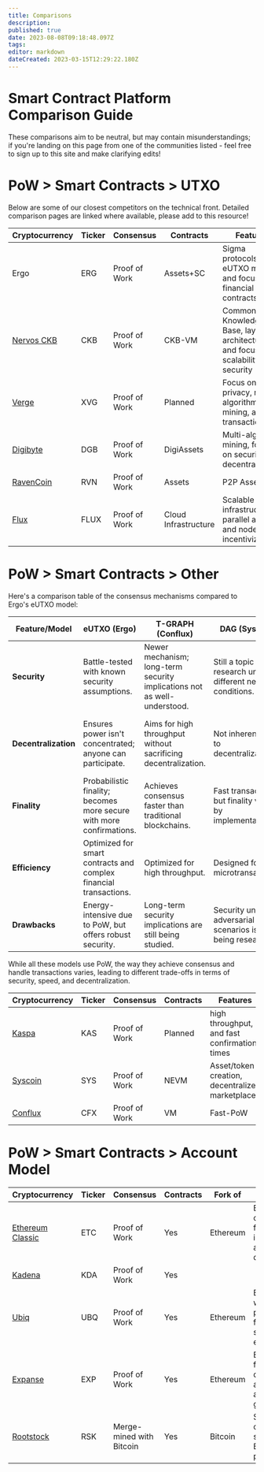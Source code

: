 ```yaml
---
title: Comparisons
description: 
published: true
date: 2023-08-08T09:18:48.097Z
tags: 
editor: markdown
dateCreated: 2023-03-15T12:29:22.180Z
---
```


# Smart Contract Platform Comparison Guide

These comparisons aim to be neutral, but may contain misunderstandings; if you're landing on this page from one of the communities listed - feel free to sign up to this site and make clarifying edits!

# PoW > Smart Contracts > UTXO

Below are some of our closest competitors on the technical front. Detailed comparison pages are linked where available, please add to this resource!


| Cryptocurrency   | Ticker | Consensus  | Contracts |  Features  |  Model | 
|------------------|--------|------------|-----------|------------|--------|
| Ergo             | ERG    | Proof of Work       | Assets+SC  | Sigma protocols, eUTXO model, and focus on financial contracts | eUTXO         |               
| [Nervos CKB](https://ergonaut.space/en/Community/Comparisons/CKB)| CKB    | Proof of Work       |  CKB-VM | Common Knowledge Base, layered architecture, and focus on scalability and security | sUTXO |
| [Verge](https://ergonaut.space/en/Community/Comparisons/XVG)            | XVG    | Proof of Work       |Planned     | Focus on privacy, multi-algorithm mining, and fast transactions | UTXO |
| [Digibyte](https://ergonaut.space/en/Community/Comparisons/DGB)         | DGB    | Proof of Work       | DigiAssets | Multi-algorithm mining, focus on security and decentralization | UTXO |
| [RavenCoin](https://ergonaut.space/en/Community/Comparisons/RVN)        | RVN    | Proof of Work       |Assets  | P2P Assets | UTXO |
| [Flux](https://ergonaut.space/en/Community/Comparisons/FLUX)             | FLUX   | Proof of Work       | Cloud Infrastructure | Scalable infrastructure, parallel assets, and node incentivization | UTXO |

# PoW > Smart Contracts > Other

Here's a comparison table of the consensus mechanisms compared to Ergo's eUTXO model:


| Feature/Model | eUTXO (Ergo) | T-GRAPH (Conflux) | DAG (Syscoin) | GhostDAG (Kaspa) |
|---------------|--------------|-------------------|--------------------|----------------------|
| **Security** | Battle-tested with known security assumptions. | Newer mechanism; long-term security implications not as well-understood. | Still a topic of research under different network conditions. | Different security model from traditional blockchains; requires more research. |
| **Decentralization** | Ensures power isn't concentrated; anyone can participate. | Aims for high throughput without sacrificing decentralization. | Not inherently tied to decentralization. | Can handle concurrent blocks, but decentralization varies by implementation. |
| **Finality** | Probabilistic finality; becomes more secure with more confirmations. | Achieves consensus faster than traditional blockchains. | Fast transactions, but finality varies by implementation. | Provides a partial order of blocks for faster consensus. |
| **Efficiency** | Optimized for smart contracts and complex financial transactions. | Optimized for high throughput. | Designed for fast microtransactions. | Aims for faster consensus than traditional blockchains. |
| **Drawbacks** | Energy-intensive due to PoW, but offers robust security. | Long-term security implications are still being studied. | Security under adversarial scenarios is still being researched. | Security model is different from traditional blockchains. |

While all these models use PoW, the way they achieve consensus and handle transactions varies, leading to different trade-offs in terms of security, speed, and decentralization.


| Cryptocurrency   | Ticker | Consensus  | Contracts |  Features  |  Model | 
|------------------|--------|------------|-----------|------------|--------|
| [Kaspa](https://ergonaut.space/en/Community/Comparisons/KAS)| KAS| Proof of Work|Planned| high throughput, and fast confirmation times | GHOSTDAG| 
| [Syscoin](https://ergonaut.space/en/Community/Comparisons/SYS)          | SYS    | Proof of Work       | NEVM | Asset/token creation, decentralized marketplace | Z-DAG |  
| [Conflux](https://ergonaut.space/en/Community/Comparisons/CFX)             | CFX    | Proof of Work |VM| Fast-PoW | Tree-Graph (TG) |

# PoW > Smart Contracts > Account Model


| Cryptocurrency   | Ticker | Consensus  | Contracts | Fork of                  | Features                                  |  Model | 
|------------------|--------|---------------------|-----------------|------------------------|---------------------------------------------------|------------------|
| [Ethereum Classic](https://ergonaut.space/en/Community/Comparisons/ETC) | ETC    | Proof of Work       | Yes             | Ethereum               | Ethereum's original chain, focus on immutability and decentralization | Account-based |
| [Kadena](https://ergonaut.space/en/Community/Comparisons/KDA) | KDA    | Proof of Work       | Yes             |                |  | Account-based 
| [Ubiq](https://ergonaut.space/en/Community/Comparisons/UBQ)              | UBQ    | Proof of Work       | Yes             | Ethereum               | Ethereum fork with modified parameters, focus on stability and enterprise use | Account-based |
| [Expanse](https://ergonaut.space/en/Community/Comparisons/EXP)           | EXP    | Proof of Work       | Yes             | Ethereum               | Ethereum fork, focus on decentralized applications and governance | Account-based |
| [Rootstock](https://ergonaut.space/en/Community/Comparisons/RSK)   | RSK   | Merge-mined with Bitcoin | Yes      | Bitcoin                | Smart contracts on Bitcoin, secured by Bitcoin's mining power | Account-based |


